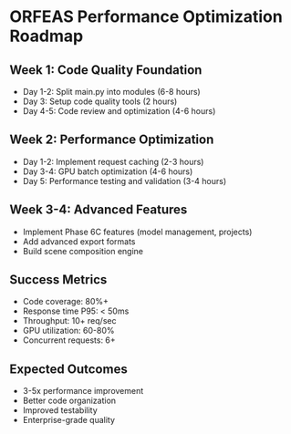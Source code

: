 
# ORFEAS Performance Optimization Roadmap

## Week 1: Code Quality Foundation

- Day 1-2: Split main.py into modules (6-8 hours)
- Day 3: Setup code quality tools (2 hours)
- Day 4-5: Code review and optimization (4-6 hours)

## Week 2: Performance Optimization

- Day 1-2: Implement request caching (2-3 hours)
- Day 3-4: GPU batch optimization (4-6 hours)
- Day 5: Performance testing and validation (3-4 hours)

## Week 3-4: Advanced Features

- Implement Phase 6C features (model management, projects)
- Add advanced export formats
- Build scene composition engine

## Success Metrics

- Code coverage: 80%+
- Response time P95: < 50ms
- Throughput: 10+ req/sec
- GPU utilization: 60-80%
- Concurrent requests: 6+

## Expected Outcomes

- 3-5x performance improvement
- Better code organization
- Improved testability
- Enterprise-grade quality
